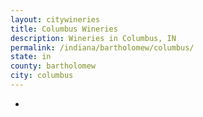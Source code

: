 ```yaml
---
layout: citywineries
title: Columbus Wineries
description: Wineries in Columbus, IN
permalink: /indiana/bartholomew/columbus/
state: in
county: bartholomew
city: columbus
---
```

-
